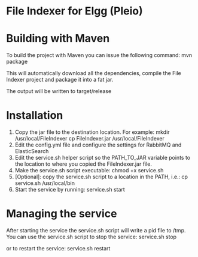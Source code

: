 # File Indexer for Elgg (Pleio)

# Building with Maven
To build the project with Maven you can issue the following command:
mvn package

This will automatically download all the dependencies, compile the File
Indexer project and package it into a fat jar.

The output will be written to target/release

# Installation
1. Copy the jar file to the destination location. For example:
    mkdir /usr/local/FileIndexer
    cp FileIndexer.jar /usr/local/FileIndexer
2. Edit the config.yml file and configure the settings for RabbitMQ and ElasticSearch
3. Edit the service.sh helper script so the PATH_TO_JAR variable points
to the location to where you copied the FileIndexer.jar file.
4. Make the service.sh script executable:
    chmod +x service.sh
5. [Optional]: copy the service.sh script to a location in the PATH, i.e.:
    cp service.sh /usr/local/bin
6. Start the service by running:
    service.sh start
    
# Managing the service
After starting the service the service.sh script will write a pid file to /tmp.
You can use the service.sh script to stop the service:
    service.sh stop
    
or to restart the service:
    service.sh restart
    


